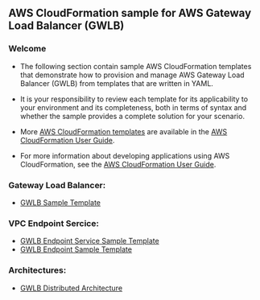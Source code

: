 ## AWS CloudFormation sample for AWS Gateway Load Balancer (GWLB)

### Welcome

* The following section contain sample AWS CloudFormation templates that demonstrate how to provision and manage AWS Gateway Load Balancer (GWLB) from templates that are written in YAML.

* It is your responsibility to review each template for its applicability to your environment and its completeness, both in terms of syntax and whether the sample provides a complete solution for your scenario.

* More [AWS CloudFormation templates](https://aws.amazon.com/cloudformation/resources/templates/) are available in the [AWS CloudFormation User Guide](https://docs.aws.amazon.com/AWSCloudFormation/latest/UserGuide/cfn-sample-templates.html).

* For more information about developing applications using AWS CloudFormation, see the [AWS CloudFormation User Guide](https://docs.aws.amazon.com/AWSCloudFormation/latest/UserGuide/Welcome.html).

### **Gateway Load Balancer:**
* [GWLB Sample Template](gwlb/GwlbWithTargetGroupAndListenerSample.md)

### **VPC Endpoint Sercice:**
* [GWLB Endpoint Service Sample Template](vpce/GwlbVpcEndpointServiceSample.md)
* [GWLB Endpoint Sample Template](vpce/GwlbVpcEndpointSample.md)

### **Architectures:**
* [GWLB Distributed Architecture](architectures/distributed_architecture/)